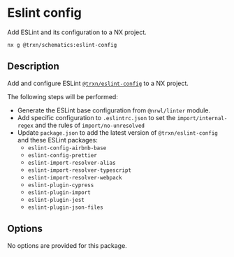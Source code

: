 # Eslint config

Add ESLint and its configuration to a NX project.

```shell
nx g @trxn/schematics:eslint-config
```

## Description

Add and configure ESLint [`@trxn/eslint-config`](https://github.com/tractr/stack/tree/main/libs/config/eslint) to a NX project.

The following steps will be performed: 

- Generate the ESLint base configuration from `@nrwl/linter` module.
- Add specific configuration to `.eslintrc.json` to set the `import/internal-regex` and the rules of `import/no-unresolved`
- Update `package.json` to add the latest version of `@trxn/eslint-config` and these ESLint packages:
  - `eslint-config-airbnb-base`
  - `eslint-config-prettier`
  - `eslint-import-resolver-alias`
  - `eslint-import-resolver-typescript`
  - `eslint-import-resolver-webpack`
  - `eslint-plugin-cypress`
  - `eslint-plugin-import`
  - `eslint-plugin-jest`
  - `eslint-plugin-json-files`

## Options

No options are provided for this package.
